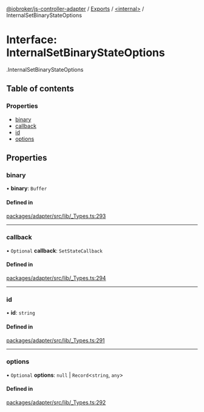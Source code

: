 [@iobroker/js-controller-adapter](../README.md) / [Exports](../modules.md) / [<internal\>](../modules/internal_.md) / InternalSetBinaryStateOptions

# Interface: InternalSetBinaryStateOptions

[<internal>](../modules/internal_.md).InternalSetBinaryStateOptions

## Table of contents

### Properties

- [binary](internal_.InternalSetBinaryStateOptions.md#binary)
- [callback](internal_.InternalSetBinaryStateOptions.md#callback)
- [id](internal_.InternalSetBinaryStateOptions.md#id)
- [options](internal_.InternalSetBinaryStateOptions.md#options)

## Properties

### binary

• **binary**: `Buffer`

#### Defined in

[packages/adapter/src/lib/_Types.ts:293](https://github.com/ioBroker/ioBroker.js-controller/blob/7c11c7b9/packages/adapter/src/lib/_Types.ts#L293)

___

### callback

• `Optional` **callback**: `SetStateCallback`

#### Defined in

[packages/adapter/src/lib/_Types.ts:294](https://github.com/ioBroker/ioBroker.js-controller/blob/7c11c7b9/packages/adapter/src/lib/_Types.ts#L294)

___

### id

• **id**: `string`

#### Defined in

[packages/adapter/src/lib/_Types.ts:291](https://github.com/ioBroker/ioBroker.js-controller/blob/7c11c7b9/packages/adapter/src/lib/_Types.ts#L291)

___

### options

• `Optional` **options**: ``null`` \| `Record`<`string`, `any`\>

#### Defined in

[packages/adapter/src/lib/_Types.ts:292](https://github.com/ioBroker/ioBroker.js-controller/blob/7c11c7b9/packages/adapter/src/lib/_Types.ts#L292)
